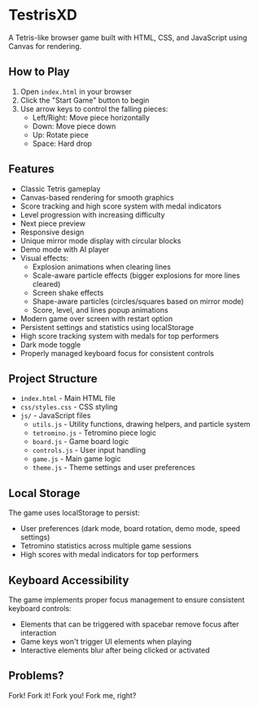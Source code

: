<!-- Copyright (c) 2023 Ralf Grawunder -->

# TestrisXD

A Tetris-like browser game built with HTML, CSS, and JavaScript using Canvas for rendering.

## How to Play

1. Open `index.html` in your browser
2. Click the "Start Game" button to begin
3. Use arrow keys to control the falling pieces:
   - Left/Right: Move piece horizontally
   - Down: Move piece down
   - Up: Rotate piece
   - Space: Hard drop

## Features

- Classic Tetris gameplay
- Canvas-based rendering for smooth graphics
- Score tracking and high score system with medal indicators
- Level progression with increasing difficulty
- Next piece preview
- Responsive design
- Unique mirror mode display with circular blocks
- Demo mode with AI player
- Visual effects:
  - Explosion animations when clearing lines
  - Scale-aware particle effects (bigger explosions for more lines cleared)
  - Screen shake effects
  - Shape-aware particles (circles/squares based on mirror mode)
  - Score, level, and lines popup animations
- Modern game over screen with restart option
- Persistent settings and statistics using localStorage
- High score tracking system with medals for top performers
- Dark mode toggle
- Properly managed keyboard focus for consistent controls

## Project Structure

- `index.html` - Main HTML file
- `css/styles.css` - CSS styling
- `js/` - JavaScript files
  - `utils.js` - Utility functions, drawing helpers, and particle system
  - `tetromino.js` - Tetromino piece logic
  - `board.js` - Game board logic
  - `controls.js` - User input handling
  - `game.js` - Main game logic
  - `theme.js` - Theme settings and user preferences

## Local Storage

The game uses localStorage to persist:
- User preferences (dark mode, board rotation, demo mode, speed settings)
- Tetromino statistics across multiple game sessions
- High scores with medal indicators for top performers

## Keyboard Accessibility

The game implements proper focus management to ensure consistent keyboard controls:
- Elements that can be triggered with spacebar remove focus after interaction
- Game keys won't trigger UI elements when playing
- Interactive elements blur after being clicked or activated

## Problems?

Fork! Fork it! Fork you! Fork me, right?
